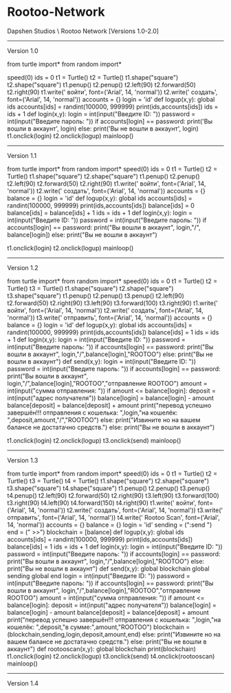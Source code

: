 # Rootoo-Network
Dapshen Studios \ Rootoo Network [Versions 1.0-2.0]

_______________________________________________________________________________________________________________________________________________________________________

Version 1.0

from turtle import*
from random import*

speed(0)
ids = 0
t1 = Turtle()
t2 = Turtle()
t1.shape("square")
t2.shape("square")
t1.penup()
t2.penup()
t2.left(90)
t2.forward(50)
t2.right(90)
t1.write('    войти', font=('Arial', 14, 'normal'))
t2.write('    создать', font=('Arial', 14, 'normal'))
accounts = {}
login = 'id'
def logup(x,y):
    global ids
    accounts[ids] = randint(100000, 999999)
    print(ids,accounts[ids])
    ids = ids + 1
def login(x,y):
    login = int(input("Введите ID: "))
    password = int(input("Введите пароль: "))
    if accounts[login] == password:
        print('Вы вошли в аккаунт', login)
    else:
        print('Вы не вошли в аккаунт', login)
t1.onclick(login)
t2.onclick(logup)
mainloop()

_______________________________________________________________________________________________________________________________________________________________________

Version 1.1

from turtle import*
from random import*
speed(0)
ids = 0
t1 = Turtle()
t2 = Turtle()
t1.shape("square")
t2.shape("square")
t1.penup()
t2.penup()
t2.left(90)
t2.forward(50)
t2.right(90)
t1.write('    войти', font=('Arial', 14, 'normal'))
t2.write('    создать', font=('Arial', 14, 'normal'))
accounts = {}
balance = {}
login = 'id'
def logup(x,y):
    global ids
    accounts[ids] = randint(100000, 999999)
    print(ids,accounts[ids])
    balance[ids] = 0
    balance[ids] = balance[ids] + 1
    ids = ids + 1
def login(x,y):
    login = int(input("Введите ID: "))
    password = int(input("Введите пароль: "))
    if accounts[login] == password:
        print("Вы вошли в аккаунт", login,"/", balance[login])
    else:
        print("Вы не вошли в аккаунт")

t1.onclick(login)
t2.onclick(logup)
mainloop()

_______________________________________________________________________________________________________________________________________________________________________

Version 1.2

from turtle import*
from random import*
speed(0)
ids = 0
t1 = Turtle()
t2 = Turtle()
t3 = Turtle()
t1.shape("square")
t2.shape("square")
t3.shape("square")
t1.penup()
t2.penup()
t3.penup()
t2.left(90)
t2.forward(50)
t2.right(90)
t3.left(90)
t3.forward(100)
t3.right(90)
t1.write('    войти', font=('Arial', 14, 'normal'))
t2.write('    создать', font=('Arial', 14, 'normal'))
t3.write('    отправить', font=('Arial', 14, 'normal'))
accounts = {}
balance = {}
login = 'id'
def logup(x,y):
    global ids
    accounts[ids] = randint(100000, 999999)
    print(ids,accounts[ids])
    balance[ids] = 1
    ids = ids + 1
def login(x,y):
    login = int(input("Введите ID: "))
    password = int(input("Введите пароль: "))
    if accounts[login] == password:
        print("Вы вошли в аккаунт", login,"/",balance[login],"ROOTOO")
    else:
        print("Вы не вошли в аккаунт")
def send(x,y):
    login = int(input("Введите ID: "))
    password = int(input("Введите пароль: "))
    if accounts[login] == password:
        print("Вы вошли в аккаунт", login,"/",balance[login],"ROOTOO","отправление ROOTOO")
        amount = int(input("сумма отправления: "))
        if amount <= balance[login]:
            deposit = int(input("адрес получателя"))
            balance[login] = balance[login] - amount
            balance[deposit] = balance[deposit] + amount
            print("перевод успешно завершён!!! отправления с кошелька: ",login,"на кошелёк: ",deposit,amount,"/","ROOTOO")
        else:
            print("Извините но на вашем балансе не достатачно средств.")
    else:
        print("Вы не вошли в аккаунт")

t1.onclick(login)
t2.onclick(logup)
t3.onclick(send)
mainloop()

_______________________________________________________________________________________________________________________________________________________________________

Version 1.3

from turtle import*
from random import*
speed(0)
ids = 0
t1 = Turtle()
t2 = Turtle()
t3 = Turtle()
t4 = Turtle()
t1.shape("square")
t2.shape("square")
t3.shape("square")
t4.shape("square")
t1.penup()
t2.penup()
t3.penup()
t4.penup()
t2.left(90)
t2.forward(50)
t2.right(90)
t3.left(90)
t3.forward(100)
t3.right(90)
t4.left(90)
t4.forward(150)
t4.right(90)
t1.write('    войти', font=('Arial', 14, 'normal'))
t2.write('    создать', font=('Arial', 14, 'normal'))
t3.write('    отправить', font=('Arial', 14, 'normal'))
t4.write('    Rootoo Scan', font=('Arial', 14, 'normal'))
accounts = {}
balance = {}
login = 'id'
sending = (":send ")
end = (" >>")
blockchain = [balance]
def logup(x,y):
    global ids
    accounts[ids] = randint(100000, 999999)
    print(ids,accounts[ids])
    balance[ids] = 1
    ids = ids + 1
def login(x,y):
    login = int(input("Введите ID: "))
    password = int(input("Введите пароль: "))
    if accounts[login] == password:
        print("Вы вошли в аккаунт", login,"/",balance[login],"ROOTOO")
    else:
        print("Вы не вошли в аккаунт")
def send(x,y):
    global blockchain
    global sending
    global end
    login = int(input("Введите ID: "))
    password = int(input("Введите пароль: "))
    if accounts[login] == password:
        print("Вы вошли в аккаунт", login,"/",balance[login],"ROOTOO","отправление ROOTOO")
        amount = int(input("сумма отправления: "))
        if amount <= balance[login]:
            deposit = int(input("адрес получателя"))
            balance[login] = balance[login] - amount
            balance[deposit] = balance[deposit] + amount
            print("перевод успешно завершён!!! отправления с кошелька: ",login,"на кошелёк: ",deposit,"в сумме:",amount,"ROOTOO")
            blockchain = (blockchain,sending,login,deposit,amount,end)
        else:
            print("Извините но на вашем балансе не достатачно средств.")
    else:
        print("Вы не вошли в аккаунт")
def rootooscan(x,y):
    global blockchain
    print(blockchain)
t1.onclick(login)
t2.onclick(logup)
t3.onclick(send)
t4.onclick(rootooscan)
mainloop()

_______________________________________________________________________________________________________________________________________________________________________

Version 1.4
